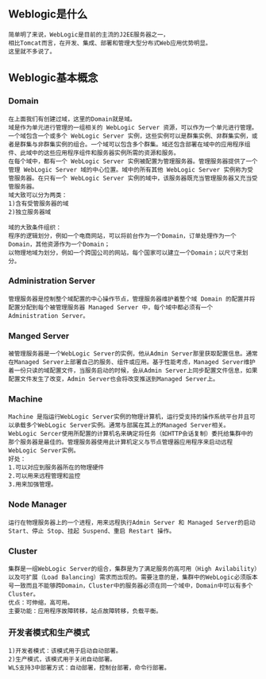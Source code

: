 ## Weblogic是什么
    简单明了来说，WebLogic是目前的主流的J2EE服务器之一，
    相比Tomcat而言，在开发、集成、部署和管理大型分布式Web应用优势明显。
    这里就不多说了。
## Weblogic基本概念
### Domain
    在上面我们有创建过域，这里的Domain就是域。
    域是作为单元进行管理的一组相关的 WebLogic Server 资源，可以作为一个单元进行管理。
    一个域包含一个或多个 WebLogic Server 实例，这些实例可以是群集实例、非群集实例，或者是群集与非群集实例的组合。一个域可以包含多个群集。域还包含部署在域中的应用程序组件、此域中的这些应用程序组件和服务器实例所需的资源和服务。
    在每个域中，都有一个 WebLogic Server 实例被配置为管理服务器。管理服务器提供了一个管理 WebLogic Server 域的中心位置。域中的所有其他 WebLogic Server 实例称为受管服务器。在只有一个 WebLogic Server 实例的域中，该服务器既充当管理服务器又充当受管服务器。
    域大致可以分为两类：
    1)含有受管服务器的域
    2)独立服务器域

    域的大致条件组织：
    程序的逻辑划分，例如一个电商网站，可以将前台作为一个Domain，订单处理作为一个Domain，其他资源作为一个Domain；
    以物理地域为划分，例如一个跨国公司的网站，每个国家可以建立一个Domain；以尺寸来划分。
### Administration Server
    管理服务器是控制整个域配置的中心操作节点，管理服务器维护着整个域 Domain 的配置并将配置分配到每个被管理服务器 Managed Server 中，每个域中都必须有一个Administration Server。
### Manged Server
    被管理服务器是一个WebLogic Server的实例，他从Admin Server那里获取配置信息。通常在Managed Server上部署自己的服务、组件或应用。基于性能考虑，Managed Server维护着一份只读的域配置文件，当服务启动的时候，会从Admin Server上同步配置文件信息，如果配置文件发生了改变，Admin Server也会将改变推送到Managed Server上。
### Machine
    Machine 是指运行WebLogic Server实例的物理计算机，运行受支持的操作系统平台并且可以承载多个WebLogic Server实例。通常与部属在其上的Managed Server相关。
    WebLogic Sercer使用所配置的计算机名来确定将任务（如HTTP会话复制）委托给集群中的那个服务器是最佳的。管理服务器使用此计算机定义与节点管理器应用程序来启动远程WebLogic Server实例。
    好处：
    1.可以对应到服务器所在的物理硬件
    2.可以用来远程管理和监控
    3.用来加强管理。
### Node Manager
    运行在物理服务器上的一个进程，用来远程执行Admin Server 和 Managed Server的启动 Start、停止 Stop、挂起 Suspend、重启 Restart 操作。
### Cluster
    集群是一组WebLogic Server的组合，集群是为了满足服务的高可用（High Avilability）以及可扩展（Load Balancing）需求而出现的。需要注意的是，集群中的WebLogic必须版本号一致而且不能够跨Domain，Cluster中的服务器必须在同一个域中，Domain中可以有多个Cluster。
    优点：可伸缩，高可用。
    主要功能：应用程序故障转移，站点故障转移，负载平衡。
### 开发者模式和生产模式
    1)开发者模式：该模式用于启动自动部署。
    2)生产模式，该模式用于关闭自动部署。
    WLS支持3中部署方式：自动部署，控制台部署，命令行部署。
